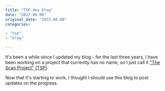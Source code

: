```yaml
---
title: "TSP dev blog"
date: "2022-06-08"
original_date: "2022-06-08"
categories:

- "tsp"
- "blog"

---
```


It's been a while since I updated my blog - for the last three years, I have
been working on a project that currently has no name, so I just call
it ["The Scan Project" (TSP)](https://github.com/the-scan-project/).

Now that it's starting to work, I thought I should use this blog to post updates
on the progress.
